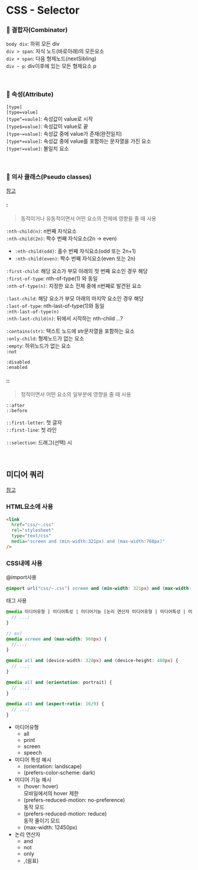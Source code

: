 # CSS - Selector

### 🦋 결합자(Combinator)

`body div`: 하위 모든 div\
`div > span`: 자식 노드(바로아래)의 모든요소\
`div + span`: 다음 형제노드(nextSibling)\
`div ~ p`: div이후에 있는 모든 형제요소 p

<br />

### 🦋 속성(Attribute)

`[type]`\
`[type=value]`\
`[type^=vaule]`: 속성값이 value로 시작\
`[type$=value]`: 속성값이 value로 끝\
`[type~=value]`: 속성값 중에 value가 존재(완전일치)\
`[type*=value]`: 속성값 중에 value를 포함하는 문자열을 가진 요소\
`[type!=value]`: 불일치 요소

<br />

### 🦋 의사 클래스(Pseudo classes)

[참고](https://developer.mozilla.org/en-US/docs/Web/CSS/Pseudo-classes)

#### **:**

> 동적이거나 유동적이면서 어떤 요소의 전체에 영향을 줄 때 사용

`:nth-child(n)`: n번째 자식요소\
`:nth-child(2n)`: 짝수 번째 자식요소(2n -> even)

- `:nth-child(odd)`: 홀수 번째 자식요소(odd 또는 2n+1)
- `:nth-child(even)`: 짝수 번째 자식요소(even 또는 2n)

`:first-child`: 해당 요소가 부모 아래의 첫 번째 요소인 경우 해당\
`:first-of-type`: nth-of-type(1) 와 동일\
`:nth-of-type(n)`: 지정한 요소 전체 중에 n번째로 발견된 요소

`:last-child`: 해당 요소가 부모 아래의 마지막 요소인 경우 해당\
`:last-of-type`: nth-last-of-type(1)와 동일\
`:nth-last-of-type(n)`\
`:nth-last-child(n)`: 뒤에서 시작하는 nth-child ...?

`:contains(str)`: 텍스트 노드에 str문자열을 포함하는 요소\
`:only-child`: 형제노드가 없는 요소\
`:empty`: 하위노드가 없는 요소\
`:not`

`:disabled`\
`:enabled`

#### **::**

> 정적이면서 어떤 요소의 일부분에 영향을 줄 때 사용

`::after`\
`::before`

`::first-letter`: 첫 글자\
`::first-line`: 첫 라인

`::selection`: 드래그(선택) 시

<br />

## 미디어 쿼리

[참고](https://developer.mozilla.org/ko/docs/Web/CSS/Media_Queries/Using_media_queries#%EB%AF%B8%EB%94%94%EC%96%B4_%ED%8A%B9%EC%84%B1)

### HTML요소에 사용

```html
<link
  href="css/~.css"
  rel="stylesheet"
  type="text/css"
  media="screen and (min-width:321px) and (max-width:768px)"
/>
```

### CSS내에 사용

@import사용

```scss
@import url("css/~.css") screen and (min-width: 321px) and (max-width: 768px);
```

태그 사용

```scss
@media 미디어유형 | 미디어특성 | 미디어기능 [논리 연산자 미디어유형 | 미디어특성 | 미디어기능 ...] {
  // ...;
}

// ex)
@media screen and (max-width: 960px) {
  //...;
}

@media all and (device-width: 320px) and (device-height: 480px) {
  // ...;
}

@media all and (orientation: portrait) {
  // ...;
}

@media all and (aspect-ratio: 16/9) {
  // ...;
}
```

- 미디어유형
  - all
  - print
  - screen
  - speech
- 미디어 특성 예시
  - (orientation: landscape)
  - (prefers-color-scheme: dark)
- 미디어 기능 예시
  - (hover: hover)\
    모바일에서의 hover 제한
  - (prefers-reduced-motion: no-preference)\
    동작 모드
  - (prefers-reduced-motion: reduce)\
    동작 줄이기 모드
  - (max-width: 12450px)
- 논리 연산자
  - and
  - not
  - only
  - ,(쉼표)
